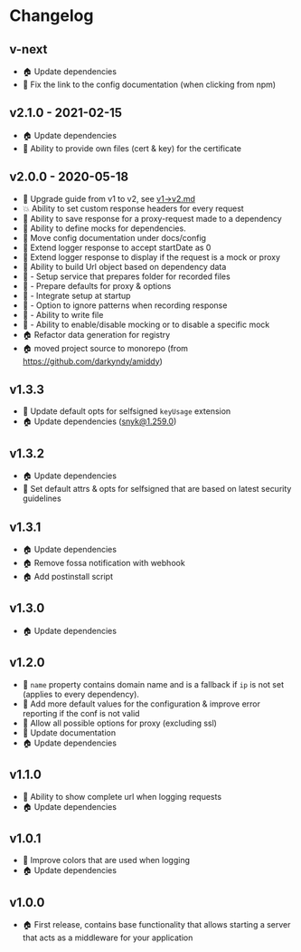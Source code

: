 # Changelog

## v-next
* :house: Update dependencies
* :memo: Fix the link to the config documentation (when clicking from npm)

## v2.1.0 - 2021-02-15
* :house: Update dependencies
* :rocket: Ability to provide own files (cert & key) for the certificate

## v2.0.0 - 2020-05-18
* :memo: Upgrade guide from v1 to v2, see [v1->v2.md](docs/upgrade/v1->v2.md)
* :boom: Ability to set custom response headers for every request
* :rocket: Ability to save response for a proxy-request made to a dependency
* :rocket: Ability to define mocks for dependencies.
* :lollipop: Move config documentation under docs/config 
* :lollipop: Extend logger response to accept startDate as 0
* :lollipop: Extend logger response to display if the request is a mock or proxy
* :lollipop: Ability to build Url object based on dependency data
* :lollipop: - Setup service that prepares folder for recorded files
* :lollipop: - Prepare defaults for proxy & options
* :lollipop: - Integrate setup at startup
* :lollipop: - Option to ignore patterns when recording response
* :lollipop: - Ability to write file
* :lollipop: - Ability to enable/disable mocking or to disable a specific mock
* :house: Refactor data generation for registry
* :house: moved project source to monorepo (from https://github.com/darkyndy/amiddy)

## v1.3.3
* :lollipop: Update default opts for selfsigned `keyUsage` extension
* :house: Update dependencies (snyk@1.259.0)

## v1.3.2
* :house: Update dependencies
* :lollipop: Set default attrs & opts for selfsigned that are based on latest security guidelines

## v1.3.1
* :house: Update dependencies
* :house: Remove fossa notification with webhook
* :house: Add postinstall script

## v1.3.0
* :house: Update dependencies

## v1.2.0
* :rocket: `name` property contains domain name and is a fallback if `ip` is not set (applies to every dependency).
* :lollipop: Add more default values for the configuration & improve error reporting if the conf is not valid
* :lollipop: Allow all possible options for proxy (excluding ssl)
* :memo: Update documentation
* :house: Update dependencies

## v1.1.0
* :lollipop: Ability to show complete url when logging requests
* :house: Update dependencies

## v1.0.1
* :lollipop: Improve colors that are used when logging
* :house: Update dependencies

## v1.0.0
* :house: First release, contains base functionality that allows starting a server that acts as a middleware for your application
